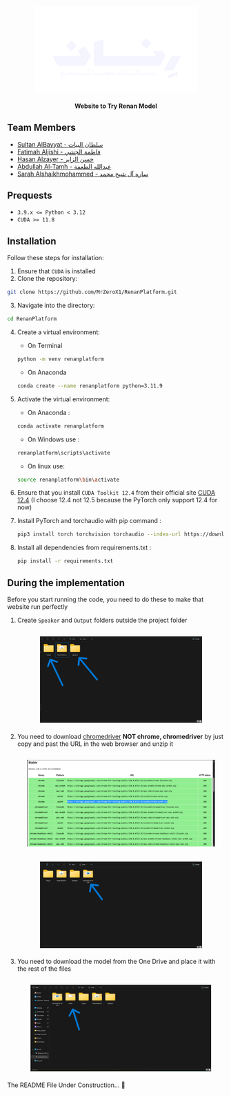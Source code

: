 <div align="center">

## <img src="assest/White_Logo.png" height="200"/>

**Website to Try Renan Model**

</div>

## Team Members
- [Sultan AlBayyat - سلطان البيات](https://www.linkedin.com/in/sultan-albayyat/)
- [Fatimah Aljishi - فاطمة الجشي](https://www.linkedin.com/in/fatimah-aljishi-103927291/)
- [Hasan Alzayer - حسن الزاير](https://www.linkedin.com/in/hasan-alzayer/)
- [Abdullah Al-Tamh - عبدالله الطعمة](https://www.linkedin.com/in/abdullah-al-tamh-643851281/)
- [Sarah Alshaikhmohammed - ساره آل شيخ محمد](https://www.linkedin.com/in/sarah-alshaikhmohammed-ab20a9252/)


## Prequests

- `3.9.x <= Python < 3.12`
- `CUDA >= 11.8`

## Installation
Follow these steps for installation:

1. Ensure that `CUDA` is installed
2. Clone the repository: 

```bash
git clone https://github.com/MrZeroX1/RenanPlatform.git
```

3. Navigate into the directory: 

``` bash
cd RenanPlatform
```

4. Create a virtual environment: 
    - On Terminal 
    ``` bash
    python -m venv renanplatform
    ```
    - On Anaconda 
    ``` bash
    conda create --name renanplatform python=3.11.9
    ```
5. Activate the virtual environment:
   - On Anaconda : 
   ```bash
   conda activate renanplatform
   ```
   - On Windows use : 
   ```bash
   renanplatform\scripts\activate
   ```
   - On linux use: 
   ```bash
   source renanplatform\bin\activate
   ```
   
6. Ensure that you install `CUDA Toolkit 12.4` from their official site [CUDA 12.4](https://developer.nvidia.com/cuda-12-4-0-download-archive) (I choose 12.4 not 12.5 because the PyTorch only support 12.4 for now)

7. Install PyTorch and torchaudio with pip command :

   ```bash
   pip3 install torch torchvision torchaudio --index-url https://download.pytorch.org/whl/cu124
   ```

8. Install all dependencies from requirements.txt :

    ```bash
    pip install -r requirements.txt
    ```
## During the implementation
Before you start running the code, you need to do these to make that website run perfectly

1. Create `Speaker` and `Output` folders outside the project folder

    <div align="center">

    ## <img src="assest/speaker_output.png" height="200"/>

    </div>

2. You need to download [chromedriver](https://googlechromelabs.github.io/chrome-for-testing/#stable) **NOT chrome, chromedriver** by just copy and past the URL in the web browser and unzip it

   <div align="center">

    
    ## <img src="assest/driver_down.png" height="200"/>
    ## <img src="assest/driver.png" height="200"/>

    </div>
4. You need to download the model from the One Drive and place it with the rest of the files

      <div align="center">
    
    ## <img src="assest/model.png" height="200"/>

    </div>
The README File Under Construction... 🚧 

